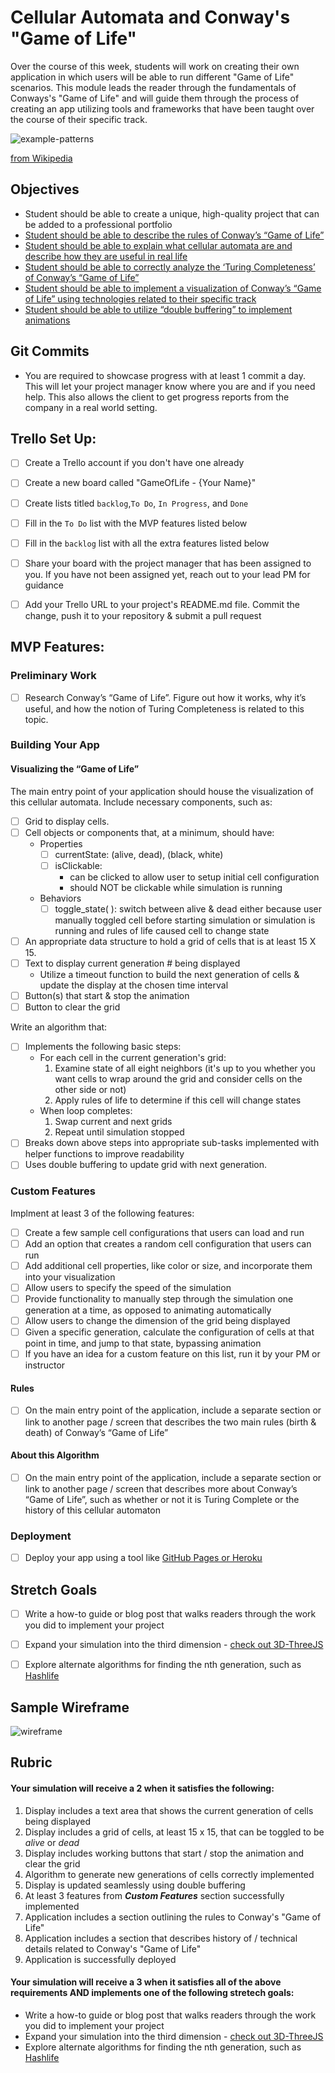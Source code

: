 # Cellular Automata and Conway's "Game of Life"

Over the course of this week, students will work on creating their own application in which users will be able to run different "Game of Life" scenarios. This module leads the reader through the fundamentals of Conways's "Game of Life" and will guide them through the process of creating an app utilizing tools and frameworks that have been taught over the course of their specific track.





![example-patterns](https://media.giphy.com/media/4VVZTvTqzRR0BUwNIH/giphy.gif)

[from Wikipedia](https://en.wikipedia.org/wiki/Conway%27s_Game_of_Life#Examples_of_patterns)

## Objectives
* Student should be able to create a unique, high-quality project that can be added to a professional portfolio
* [Student should be able to describe the rules of Conway’s “Game of Life”](objectives/rules-game-life)
* [Student should be able to explain what cellular automata are and describe how they are useful in real life](objectives/explain-describe-ca)
* [Student should be able to correctly analyze the ‘Turing Completeness’ of Conway’s “Game of Life”](objectives/turing-complete)
* [Student should be able to implement a visualization of Conway’s “Game of Life” using technologies related to their specific track](objectives/visualization)
* [Student should be able to utilize “double buffering” to implement animations](objectives/double-buffer)


## Git Commits

- You are required to showcase progress with at least 1 commit a day.
  This will let your project manager know where you are and if you need
  help. This also allows the client to get progress reports from the
  company in a real world setting.


## Trello Set Up:

- [ ] Create a Trello account if you don't have one already
- [ ] Create a new board called "GameOfLife - {Your Name}"
- [ ] Create lists titled `backlog`,`To Do`, `In Progress`, and `Done`
- [ ] Fill in the `To Do` list with the MVP features listed below
- [ ] Fill in the `backlog` list with all the extra features listed below
- [ ] Share your board with the project manager that has been assigned to you. If you have not been assigned yet, reach out to your lead PM for guidance
- [ ] Add your Trello URL to your project's README.md file. Commit the change, push it to your repository & submit a pull request


## MVP Features:

### Preliminary Work
- [ ] Research Conway’s “Game of Life”. Figure out how it works, why it’s useful, and how the notion of Turing Completeness is related to this topic.

### Building Your App

#### Visualizing the “Game of Life”
The main entry point of your application should house the visualization of this cellular automata. Include necessary components, such as:
- [ ] Grid to display cells. 
- [ ] Cell objects or components that, at a minimum, should have:
    * Properties
        - [ ] currentState: (alive, dead), (black, white)
        - [ ] isClickable:
          - can be clicked to allow user to setup initial cell configuration 
          - should NOT be clickable while simulation is running
    * Behaviors
        - [ ] toggle_state( ): switch between alive & dead either because user manually toggled cell before starting simulation or simulation is running and rules of life caused cell to change state
- [ ] An appropriate data structure to hold a grid of cells that is at least 15 X 15. 
- [ ] Text to display current generation # being displayed
    * Utilize a timeout function to build the next generation of cells & update the display at the chosen time interval     
- [ ] Button(s) that start & stop the animation
- [ ] Button to clear the grid

Write an algorithm that:    
- [ ] Implements the following basic steps:
    - For each cell in the current generation's grid:
      1. Examine state of all eight neighbors (it's up to you whether you want cells to wrap around the grid and consider cells on the other side or not)
      2.  Apply rules of life to determine if this cell will change states
    - When loop completes:
      1. Swap current and next grids
      2. Repeat until simulation stopped
- [ ] Breaks down above steps into appropriate sub-tasks implemented with helper functions to improve readability
- [ ] Uses double buffering to update grid with next generation.

### Custom Features
Implment at least 3 of the following features:
- [ ] Create a few sample cell configurations that users can load and run 
- [ ] Add an option that creates a random cell configuration that users can run
- [ ] Add additional cell properties, like color or size, and incorporate them into your visualization
- [ ] Allow users to specify the speed of the simulation
- [ ] Provide functionality to manually step through the simulation one generation at a time, as opposed to animating automatically
- [ ] Allow users to change the dimension of the grid being displayed
- [ ] Given a specific generation, calculate the configuration of cells at that point in time, and jump to that state, bypassing animation
- [ ] If you have an idea for a custom feature on this list, run it by your PM or instructor

#### Rules 
- [ ] On the main entry point of the application, include a separate section or link to another page / screen that describes the two main rules (birth & death) of Conway’s “Game of Life”

#### About this Algorithm
- [ ]  On the main entry point of the application, include a separate section or link to another page / screen that describes more about Conway’s “Game of Life”, such as whether or not it is Turing Complete or the history of this cellular automaton

### Deployment
- [ ] Deploy your app using a tool like [GitHub Pages or Heroku](resources/deployment)


## Stretch Goals
- [ ] Write a how-to guide or blog post that walks readers through the work you did to implement your project
- [ ] Expand your simulation into the third dimension - [check out 3D-ThreeJS](https://github.com/LambdaSchool/3D-ThreeJS)
- [ ] Explore alternate algorithms for finding the nth generation, such as [Hashlife](https://en.wikipedia.org/wiki/Hashlife)


## Sample Wireframe

![wireframe](wireframes/wireframe_1.png)


## Rubric

#### Your simulation will receive a 2 when it satisfies the following:
   1. Display includes a text area that shows the current generation of cells being displayed
   2. Display includes a grid of cells, at least 15 x 15, that can be toggled to be _alive_ or _dead_
   3. Display includes working buttons that start / stop the animation and clear the grid
   4. Algorithm to generate new generations of cells correctly implemented
   5. Display is updated seamlessly using double buffering
   6. At least 3 features from ***Custom Features*** section successfully implemented
   7. Application includes a section outlining the rules to Conway's "Game of Life" 
   8. Application includes a section that describes history of / technical details related to Conway's "Game of Life"
   9. Application is successfully deployed
   

#### Your simulation will receive a 3 when it satisfies all of the above requirements AND implements one of the following stretech goals:
   * Write a how-to guide or blog post that walks readers through the work you did to implement your project
   * Expand your simulation into the third dimension - [check out 3D-ThreeJS](https://github.com/LambdaSchool/3D-ThreeJS)
   * Explore alternate algorithms for finding the nth generation, such as [Hashlife](https://en.wikipedia.org/wiki/Hashlife)
